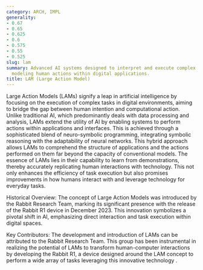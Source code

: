 ```yaml
---
category: ARCH, IMPL
generality:
- 0.67
- 0.65
- 0.625
- 0.6
- 0.575
- 0.55
- 0.525
slug: lam
summary: Advanced AI systems designed to interpret and execute complex tasks by directly
  modeling human actions within digital applications.
title: LAM (Large Action Model)
---
```


Large Action Models (LAMs) signify a leap in artificial intelligence by focusing on the execution of complex tasks in digital environments, aiming to bridge the gap between human intention and computational action. Unlike traditional AI, which predominantly deals with data processing and analysis, LAMs extend the utility of AI by enabling systems to perform actions within applications and interfaces. This is achieved through a sophisticated blend of neuro-symbolic programming, integrating symbolic reasoning with the adaptability of neural networks. This hybrid approach allows LAMs to comprehend the structure of applications and the actions performed on them far beyond the capacity of conventional models. The essence of LAMs lies in their capability to learn from demonstrations, thereby accurately replicating human interactions with technology. This not only enhances the efficiency of task execution but also promises improvements in how humans interact with and leverage technology for everyday tasks.

Historical Overview: The concept of Large Action Models was introduced by the Rabbit Research Team, marking its significant presence with the release of the Rabbit R1 device in December 2023. This innovation symbolizes a pivotal shift in AI, emphasizing direct interaction and task execution within digital spaces.

Key Contributors: The development and introduction of LAMs can be attributed to the Rabbit Research Team. This group has been instrumental in realizing the potential of LAMs to transform human-computer interactions by developing the Rabbit R1, a device designed around the LAM concept to perform a wide array of tasks leveraging this innovative technology ​[](https://wideaiprompts.com/what-is-large-action-models/)​.